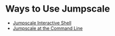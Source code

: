 # Ways to Use Jumpscale

- [Jumpscale Interactive Shell](JShell.md)
- [Jumpscale at the Command Line](JSAtCommandLine.md)

